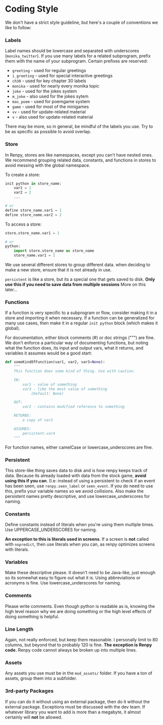 # Coding Style

We don't have a strict style guideline, but here's a couple of conventions
we like to follow:

### Labels

Label names should be lowercase and separated with underscores (`monika_twitter`). 
If you use many labels for a related subprogram, prefix them with the name of 
your subprogram. Certain prefixes are reserved:

- `greeting` - used for regular greetings
- `i_greeting` - used for special interactive greetings
- `ch30` - used for key chapter 30 labels
- `monika` - used for nearly every monika topic
- `joke` - used for the jokes system
- `m_joke` - also used for the jokes sytem
- `mas_poem` - used for poemgame system
- `game` - used for most of the minigames
- `vv` - used for update-related material
- `v` - also used for update-related material

There may be more, so in general, be mindful of the labels you use. Try to be
as specific as possible to avoid overlap.

### Store

In Renpy, stores are like namespaces, except you can't have nested ones. We
recommend grouping related data, constants, and functions in stores to avoid
messing with the global namespace.

To create a store:
```python
init python in store_name:
    var1 = 1
    var2 = 2
    ...

# or
define store_name.var1 = 1
define store_name.var2 = 2
```

To access a store:
```python
store.store_name.var1 = 1

# or
python:
    import store.store_name as store_name
    store_name.var1 = 1
```

We use several different stores to group different data. when deciding to make
a new store, ensure that it is not already in use.

`persistent` is like a store, but its a special one that gets saved to disk.
**Only use this if you need to save data from multiple sessions** 
More on this later...

### Functions

If a function is very specific to a subprogram or flow, consider making it in 
a store and importing it when necessary. If a function can be generalized for
many use cases, then make it in a regular `init python` block (which makes it
global).

For documentation, either block comments (#) or doc strings (""") are fine. We
don't enforce a particular way of documenting functions, but noting what the
function does, its input and output vars, what it returns, and variables it
assumes would be a good start:

```python
def someKindOfFunction(var1, var2, var3=None):
    """
    This function does some kind of thing. Use with caution.

    IN:
        var1 - value of something
        var3 - like the most value of something
            (Default: None)

    OUT:
        var2 - contains modified reference to something

    RETURNS:
        a copy of var2

    ASSUMES:
        persistent.var4 
    """
```
For function names, either camelCase or lowercase_underscores are fine.

### Persistent

This store-like thing saves data to disk and is how renpy keeps track of data.
Because its already loaded with data from the stock game, **avoid using this
if you can**. (I.e: instead of using a persistent to check if an event has been
seen, use `renpy.seen_label` or `seen_event`. If you do need to use this, prefix
your variable names so we avoid collisions. Also make the persistent names pretty
descriptive, and use lowercase_underscores for naming.

### Constants

Define constants instead of literals when you're using them multiple times. 
Use UPPERCASE_UNDERSCORES for naming.

**An exception to this is literals used in screens**. If a screen is **not**
called with `nopredict`, then use literals when you can, as renpy optimizes 
screens with literals.

### Variables

Make these descriptive please. It doesn't need to be Java-like, just enough so
its somewhat easy to figure out what it is. Using abbreviations or acronyms is
fine. Use lowercase_underscores for naming.

### Comments

Please write comments. Even though python is readable as is, knowing the
high level reason why we are doing something or the high level effects of
doing something is helpful. 

### Line Length

Again, not really enforced, but keep them reasonable. I personally limit to 80
columns, but beyond that to probably 120 is fine. 
**The exception is Renpy code.** Renpy code cannot always be broken up into 
multiple lines.

### Assets

Any assets you use must be in the `mod_assets/` folder. If you have a ton of 
assets, group them into a subfolder.

### 3rd-party Packages

If you can do it without using an external package, then do it without the
external package. Exceptions must be discussed with the dev team. If whatever
library you want to add is more than a megabyte, it almost certainly will **not**
be allowed.

